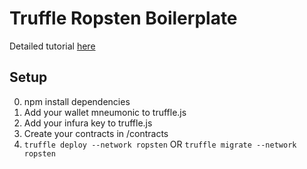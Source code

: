 # Truffle Ropsten Boilerplate

Detailed tutorial [here](https://medium.com/@nicolezhu/how-to-deploy-smart-contracts-with-truffle-framework-hdwallet-and-infura-b3e30d5ee1e)

## Setup
0. npm install dependencies
1. Add your wallet mneumonic to truffle.js
2. Add your infura key to truffle.js 
3. Create your contracts in /contracts
4. `truffle deploy --network ropsten` OR `truffle migrate --network ropsten`
